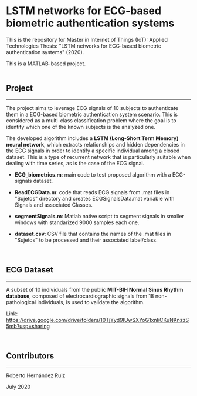 # LSTM networks for ECG-based biometric authentication systems

This is the repository for Master in Internet of Things (IoT): Applied Technologies Thesis: "LSTM networks for ECG-based biometric authentication systems" (2020).

This is a MATLAB-based project.
<br /><br />

## Project
----------------------------------------
The project aims to leverage ECG signals of 10 subjects to authenticate them in a ECG-based biometric authentication system scenario. This is considered as a multi-class classification problem where the goal is to identify which one of the known subjects is the analyzed one.

The developed algorithm includes a **LSTM (Long-Short Term Memory) neural network**, which extracts relationships and hidden dependencies in the ECG signals in order to identify a specific individual among a closed dataset. This is a type of recurrent network that is particularly suitable when dealing with time series, as is the case of the ECG signal. 

- **ECG_biometrics.m**: main code to test proposed algorithm with a ECG-signals dataset.

- **ReadECGData.m**: code that reads ECG signals from .mat files in "Sujetos" directory and creates ECGSignalsData.mat variable with Signals and associated Classes.
- **segmentSignals.m**: Matlab native script to segment signals in smaller windows with standarized 9000 samples each one.
- **dataset.csv**: CSV file that contains the names of the .mat files in "Sujetos" to be processed and their associated label/class.

<br />

## ECG Dataset 
----------------------------------------
A subset of 10 individuals from the public **MIT-BIH Normal Sinus Rhythm database**, composed of electrocardiographic signals from 18 non-pathological individuals, is used to validate the algorithm. 

Link: https://drive.google.com/drive/folders/10TjYyd9IUwSXYoG1xnIiCKuNKnzzS5mb?usp=sharing

<br />

## Contributors
----------------------------------------

Roberto Hernández Ruiz

July 2020